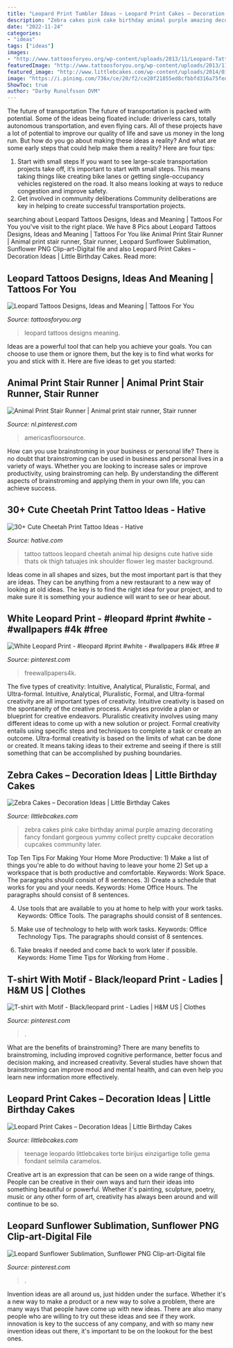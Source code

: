```yaml
---
title: "Leopard Print Tumbler Ideas ~ Leopard Print Cakes – Decoration Ideas"
description: "Zebra cakes pink cake birthday animal purple amazing decorating fancy fondant gorgeous yummy collect pretty cupcake decoration cupcakes community later"
date: "2022-11-24"
categories:
- "ideas"
tags: ["ideas"]
images:
- "http://www.tattoosforyou.org/wp-content/uploads/2013/11/Leopard-Tattoos-Designs.jpg"
featuredImage: "http://www.tattoosforyou.org/wp-content/uploads/2013/11/Leopard-Tattoos-Designs.jpg"
featured_image: "http://www.littlebcakes.com/wp-content/uploads/2014/01/Zebra-Cakes.jpg"
image: "https://i.pinimg.com/736x/ce/20/f2/ce20f21855ed8cfbbfd316a75feda8cb.jpg"
ShowToc: true
author: "Darby Runolfsson DVM"
---
```



The future of transportation
The future of transportation is packed with potential. Some of the ideas being floated include: driverless cars, totally autonomous transportation, and even flying cars. All of these projects have a lot of potential to improve our quality of life and save us money in the long run. But how do you go about making these ideas a reality? And what are some early steps that could help make them a reality? Here are four tips: 
1. Start with small steps 
If you want to see large-scale transportation projects take off, it’s important to start with small steps. This means taking things like creating bike lanes or getting single-occupancy vehicles registered on the road. It also means looking at ways to reduce congestion and improve safety. 
2. Get involved in community deliberations 
Community deliberations are key in helping to create successful transportation projects.

	

		
searching about Leopard Tattoos Designs, Ideas and Meaning | Tattoos For You you've visit to the right place. We have 8 Pics about Leopard Tattoos Designs, Ideas and Meaning | Tattoos For You like Animal Print Stair Runner | Animal print stair runner, Stair runner, Leopard Sunflower Sublimation, Sunflower PNG Clip-art-Digital file and also Leopard Print Cakes – Decoration Ideas | Little Birthday Cakes. Read more:
		
    
## Leopard Tattoos Designs, Ideas And Meaning | Tattoos For You

<img loading=lazy src="http://www.tattoosforyou.org/wp-content/uploads/2013/11/Leopard-Tattoos-Designs.jpg" onerror="this.onerror=null;this.src='https://tse3.mm.bing.net/th?id=OIP.pN0uiXtk8dsbZGVlIg0lnwHaJ4&amp;pid=15.1';" alt="Leopard Tattoos Designs, Ideas and Meaning | Tattoos For You">

_Source: tattoosforyou.org_

>leopard tattoos designs meaning. 

	

Ideas are a powerful tool that can help you achieve your goals. You can choose to use them or ignore them, but the key is to find what works for you and stick with it. Here are five ideas to get you started: 

    
## Animal Print Stair Runner | Animal Print Stair Runner, Stair Runner

<img loading=lazy src="https://i.pinimg.com/736x/ce/20/f2/ce20f21855ed8cfbbfd316a75feda8cb.jpg" onerror="this.onerror=null;this.src='https://tse3.mm.bing.net/th?id=OIP.hRMuWvzpZmpeZtWbU4ZlOwHaJ3&amp;pid=15.1';" alt="Animal Print Stair Runner | Animal print stair runner, Stair runner">

_Source: nl.pinterest.com_

>americasfloorsource. 

	

How can you use brainstroming in your business or personal life?
There is no doubt that brainstroming can be used in business and personal lives in a variety of ways. Whether you are looking to increase sales or improve productivity, using brainstroming can help. By understanding the different aspects of brainstroming and applying them in your own life, you can achieve success.

    
## 30+ Cute Cheetah Print Tattoo Ideas - Hative

<img loading=lazy src="https://hative.com/wp-content/uploads/2014/02/cheetah-tattoos/cheetah-hip-tattoo-for-girl-14.jpg" onerror="this.onerror=null;this.src='https://tse3.mm.bing.net/th?id=OIP.uo-njryDWHBEUvyiJF3CRwHaJ4&amp;pid=15.1';" alt="30+ Cute Cheetah Print Tattoo Ideas - Hative">

_Source: hative.com_

>tattoo tattoos leopard cheetah animal hip designs cute hative side thats ok thigh tatuajes ink shoulder flower leg master background. 

	

Ideas come in all shapes and sizes, but the most important part is that they are ideas. They can be anything from a new restaurant to a new way of looking at old ideas. The key is to find the right idea for your project, and to make sure it is something your audience will want to see or hear about.

    
## White Leopard Print - #leopard #print #white - #wallpapers #4k #free #

<img loading=lazy src="https://i.pinimg.com/736x/00/24/7a/00247a81d83976a008bf1ef7bf354361.jpg" onerror="this.onerror=null;this.src='https://tse3.mm.bing.net/th?id=OIP.3jHWx8GJtUnARuLeeVdvGAHaL_&amp;pid=15.1';" alt="White Leopard Print - #leopard #print #white - #wallpapers #4k #free #">

_Source: pinterest.com_

>freewallpapers4k. 

	

The five types of creativity: Intuitive, Analytical, Pluralistic, Formal, and Ultra-formal.
Intuitive, Analytical, Pluralistic, Formal, and Ultra-formal creativity are all important types of creativity. Intuitive creativity is based on the spontaneity of the creative process. Analyses provide a plan or blueprint for creative endeavors. Pluralistic creativity involves using many different ideas to come up with a new solution or project. Formal creativity entails using specific steps and techniques to complete a task or create an outcome. Ultra-formal creativity is based on the limits of what can be done or created. It means taking ideas to their extreme and seeing if there is still something that can be accomplished by pushing boundaries.

    
## Zebra Cakes – Decoration Ideas | Little Birthday Cakes

<img loading=lazy src="http://www.littlebcakes.com/wp-content/uploads/2014/01/Zebra-Cakes.jpg" onerror="this.onerror=null;this.src='https://tse1.mm.bing.net/th?id=OIP.bOYdTlPswoIp9XAWekhw8AHaLm&amp;pid=15.1';" alt="Zebra Cakes – Decoration Ideas | Little Birthday Cakes">

_Source: littlebcakes.com_

>zebra cakes pink cake birthday animal purple amazing decorating fancy fondant gorgeous yummy collect pretty cupcake decoration cupcakes community later. 

	

Top Ten Tips For Making Your Home More Productive: 1) Make a list of things you're able to do without having to leave your home
2) Set up a workspace that is both productive and comfortable. Keywords: Work Space. The paragraphs should consist of 8 sentences.
3) Create a schedule that works for you and your needs. Keywords: Home Office Hours. The paragraphs should consist of 8 sentences.

4) Use tools that are available to you at home to help with your work tasks. Keywords: Office Tools. The paragraphs should consist of 8 sentences.

5) Make use of technology to help with work tasks. Keywords: Office Technology Tips. The paragraphs should consist of 8 sentences.

6) Take breaks if needed and come back to work later if possible. Keywords: Home Time Tips for Working from Home .

    
## T-shirt With Motif - Black/leopard Print - Ladies | H&amp;M US | Clothes

<img loading=lazy src="https://i.pinimg.com/736x/b8/a3/45/b8a345b14dd2fb6f885ead867592e709.jpg" onerror="this.onerror=null;this.src='https://tse1.mm.bing.net/th?id=OIP.mlkPcdvKNMfIPVfsVtBYwQHaLH&amp;pid=15.1';" alt="T-shirt with Motif - Black/leopard print - Ladies | H&amp;M US | Clothes">

_Source: pinterest.com_

>. 

	

What are the benefits of brainstroming?
There are many benefits to brainstroming, including improved cognitive performance, better focus and decision making, and increased creativity. Several studies have shown that brainstroming can improve mood and mental health, and can even help you learn new information more effectively.

    
## Leopard Print Cakes – Decoration Ideas | Little Birthday Cakes

<img loading=lazy src="https://www.littlebcakes.com/wp-content/uploads/2014/02/Leopard-Print-Cake-Ideas.jpg" onerror="this.onerror=null;this.src='https://tse3.mm.bing.net/th?id=OIP.g_2jRshugm6qVp9RAZptXAHaJ4&amp;pid=15.1';" alt="Leopard Print Cakes – Decoration Ideas | Little Birthday Cakes">

_Source: littlebcakes.com_

>teenage leopardo littlebcakes torte birijus einzigartige tolle gema fondant selmila caramelos. 

	

Creative art is an expression that can be seen on a wide range of things. People can be creative in their own ways and turn their ideas into something beautiful or powerful. Whether it's painting, sculpture, poetry, music or any other form of art, creativity has always been around and will continue to be so.

    
## Leopard Sunflower Sublimation, Sunflower PNG Clip-art-Digital File

<img loading=lazy src="https://i.pinimg.com/736x/97/ca/b5/97cab5a40c0d7f93aeb42b501bd3243c.jpg" onerror="this.onerror=null;this.src='https://tse4.mm.bing.net/th?id=OIP.GHIT1RyEY6jZTqdJBruKGgHaHa&amp;pid=15.1';" alt="Leopard Sunflower Sublimation, Sunflower PNG Clip-art-Digital file">

_Source: pinterest.com_

>. 

	

Invention ideas are all around us, just hidden under the surface. Whether it's a new way to make a product or a new way to solve a problem, there are many ways that people have come up with new ideas. There are also many people who are willing to try out these ideas and see if they work. innovation is key to the success of any company, and with so many new invention ideas out there, it's important to be on the lookout for the best ones.

